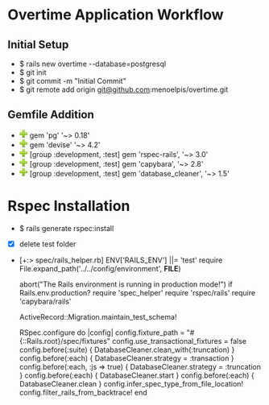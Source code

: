 # Overtime Application Workflow

## Initial Setup

- $ rails new overtime --database=postgresql
- $ git init
- $ git commit -m "Initial Commit"
- $ git remote add origin git@github.com:menoelpis/overtime.git

## Gemfile Addition

* ![add](plus.png) gem 'pg' '~> 0.18'
* ![add](plus.png) gem 'devise' '~> 4.2'
* ![add](plus.png) [group :development, :test] gem 'rspec-rails', '~> 3.0' 
* ![add](plus.png) [group :development, :test] gem 'capybara', '~> 2.8' 
* ![add](plus.png) [group :development, :test] gem 'database_cleaner', '~> 1.5' 

# Rspec Installation

- $ rails generate rspec:install
- [x] delete test folder
- [+:> spec/rails_helper.rb] 
	ENV['RAILS_ENV'] ||= 'test'
	require File.expand_path('../../config/environment', __FILE__)

	abort("The Rails environment is running in production mode!") if Rails.env.production?
	require 'spec_helper'
	require 'rspec/rails'
	require 'capybara/rails'

	ActiveRecord::Migration.maintain_test_schema!

	RSpec.configure do |config|
	  config.fixture_path = "#{::Rails.root}/spec/fixtures"
	  config.use_transactional_fixtures = false
	  config.before(:suite) { DatabaseCleaner.clean_with(:truncation) }
	  config.before(:each) { DatabaseCleaner.strategy = :transaction }
	  config.before(:each, :js => true) { DatabaseCleaner.strategy = :truncation }
	  config.before(:each) { DatabaseCleaner.start }
	  config.before(:each) { DatabaseCleaner.clean }
	  config.infer_spec_type_from_file_location!
	  config.filter_rails_from_backtrace!
	end
